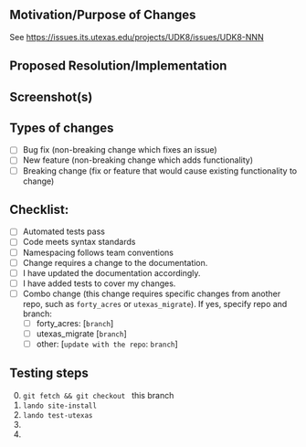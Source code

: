 <!--- Title format : ISSUE # : Action-verb driven description-->

## Motivation/Purpose of Changes
<!--- Why is this change needed? Links to existing issues are great. -->
See https://issues.its.utexas.edu/projects/UDK8/issues/UDK8-NNN

## Proposed Resolution/Implementation
<!--- Describe any implementation choices you made that are noteworthy -->
<!--- or may require discussion. -->

## Screenshot(s)
<!--- (If relevant) -->

## Types of changes
<!--- Put an `x` in all the boxes that apply: -->
- [ ] Bug fix (non-breaking change which fixes an issue)
- [ ] New feature (non-breaking change which adds functionality)
- [ ] Breaking change (fix or feature that would cause existing functionality to change)

## Checklist:
<!--- Go over all the following points, and put an `x` in all the boxes that apply. -->
<!--- If you're unsure about any of these, don't hesitate to ask. We're here to help! -->
<!--- Put an `x` in all the boxes that apply: -->
- [ ] Automated tests pass <!--- If tests don't pass because of a known reason, elaborate on the test and issue -->
- [ ] Code meets syntax standards
- [ ] Namespacing follows team conventions
- [ ] Change requires a change to the documentation.
- [ ] I have updated the documentation accordingly.
- [ ] I have added tests to cover my changes.
- [ ] Combo change (this change requires specific changes from another repo, such as  `forty_acres` or `utexas_migrate`). If yes, specify repo and branch:
  - [ ] forty_acres: [`branch`]
  - [ ] utexas_migrate [`branch`]
  - [ ] other: [`update with the repo`: `branch`]

## Testing steps
<!--- Include notes for both functional testing & code review -->
0. `git fetch && git checkout ` this branch
1. `lando site-install`
2. `lando test-utexas`
0.
0.
